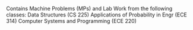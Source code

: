 Contains Machine Problems (MPs) and Lab Work from the following classes:
    Data Structures (CS 225)
    Applications of Probability in Engr (ECE 314)
    Computer Systems and Programming (ECE 220)
